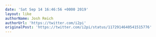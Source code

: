 ```yaml
---
date: 'Sat Sep 14 16:46:56 +0000 2019'
layout: like
authorName: Josh Reich
authorUrl: 'https://twitter.com/i2pi'
originalPost: 'https://twitter.com/i2pi/status/1172914640541515776'
---
```

